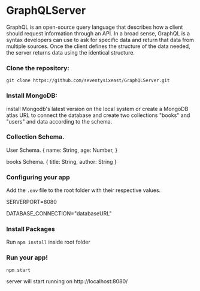 # GraphQLServer
GraphQL is an open-source query language that describes how a client should request information through an API. In a broad sense, GraphQL is a syntax developers can use to ask for specific data and return that data from multiple sources. Once the client defines the structure of the data needed, the server returns data using the identical structure.


### Clone the repository:
```
git clone https://github.com/seventysixeast/GraphQLServer.git
````
### Install MongoDB:
install Mongodb's latest version on the local system or create a MongoDB atlas URL to connect the database and create two collections "books" and "users" and data according to the schema. 

### Collection Schema.
User Schema.
{
    name: String,
    age: Number,
}

books Schema.
{
   title: String,
   author: String
}

### Configuring your app

Add the `.env` file to the root folder with their respective values.

SERVERPORT=8080

DATABASE_CONNECTION="databaseURL"

### Install Packages 
Run ```npm install``` inside root folder

### Run your app!
```
npm start
````
server will start running on http://localhost:8080/
